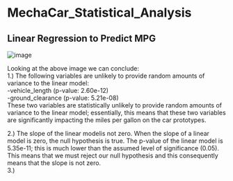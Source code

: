# MechaCar_Statistical_Analysis
## Linear Regression to Predict MPG
![image](https://user-images.githubusercontent.com/72320203/153801089-117cf4d3-32fd-4f2e-a6b2-ae404bfd9823.png)
 
 Looking at the above image we can conclude:<br>
 1.) The following variables are unlikely to provide random amounts of variance to the linear model:<br/>
 -vehicle_length (p-value: 2.60e-12)<br/>
 -ground_clearance (p-value: 5.21e-08)<br/>
 These two variables are statistically unlikely to provide random amounts of variance to the linear model; essentially, this means that these two variables are significantly impacting the miles per gallon on the car prototypes.
 
 
 2.) The slope of the linear modelis not zero. When the slope of a linear model is zero, the null hypothesis is true. The p-value of the linear model is 5.35e-11; this is much lower than the assumed level of significance (0.05). This means that we must reject our null hypothesis and this consequently means that the slope is not zero. <br/>
 3.) <br/>
 
 


